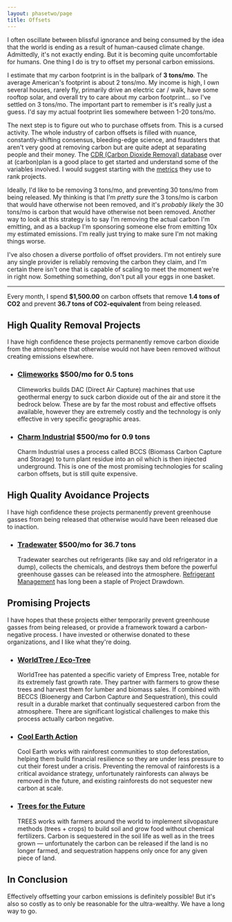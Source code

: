 ```yaml
---
layout: phasetwo/page
title: Offsets
---
```


I often oscillate between blissful ignorance and being consumed by the idea that the world is ending as a result of human-caused climate change. Admittedly, it's not exactly ending. But it is becoming quite uncomfortable for humans. One thing I do is try to offset my personal carbon emissions.

I estimate that my carbon footprint is in the ballpark of **3 tons/mo**. The average American's footprint is about 2 tons/mo. My income is high, I own several houses, rarely fly, primarily drive an electric car / walk, have some rooftop solar, and overall try to care about my carbon footprint... so I've settled on 3 tons/mo. The important part to remember is it's really just a guess. I'd say my actual footprint lies somewhere between 1-20 tons/mo.

The next step is to figure out who to purchase offsets from. This is a cursed activity. The whole industry of carbon offsets is filled with nuance, constantly-shifting consensus, bleeding-edge science, and fraudsters that aren't very good at removing carbon but are quite adept at separating people and their money. The [CDR (Carbon Dioxide Removal) database](https://carbonplan.org/research/cdr-database) over at (carbon)plan is a good place to get started and understand some of the variables involved. I would suggest starting with the [metrics](https://carbonplan.org/research/cdr-database/methods) they use to rank projects.

Ideally, I'd like to be removing 3 tons/mo, and preventing 30 tons/mo from being released. My thinking is that I'm _pretty sure_ the 3 tons/mo is carbon that would have otherwise not been removed, and it's _probably likely_ the 30 tons/mo is carbon that would have otherwise not been removed. Another way to look at this strategy is to say I'm removing the actual carbon I'm emitting, and as a backup I'm sponsoring someone else from emitting 10x my estimated emissions. I'm really just trying to make sure I'm not making things worse.

I've also chosen a diverse portfolio of offset providers. I'm not entirely sure any single provider is reliably removing the carbon they claim, and I'm certain there isn't one that is capable of scaling to meet the moment we're in right now. Something something, don't put all your eggs in one basket.

----

Every month, I spend **$1,500.00** on carbon offsets that remove **1.4 tons of CO2** and prevent **36.7 tons of CO2-equivalent** from being released.

## High Quality Removal Projects

I have high confidence these projects permanently remove carbon dioxide from the atmosphere that otherwise would not have been removed without creating emissions elsewhere.

<ul class="nonprofits">
  <li>
  <h3><a href="https://climeworks.com/invitation/Jy04DG0A">Climeworks</a> $500/mo for 0.5 tons</h3>
  <p>Climeworks builds DAC (Direct Air Capture) machines that use geothermal energy to suck carbon dioxide out of the air and store it the bedrock below. These are by far the most robust and effective offsets available, however they are extremely costly and the technology is only effective in very specific geographic areas.</p>
  </li>
  <li>
  <h3><a href="https://charmindustrial.com/">Charm Industrial</a> $500/mo for 0.9 tons</h3>
  <p>Charm Industrial uses a process called BCCS (Biomass Carbon Capture and Storage) to turn plant residue into an oil which is then injected underground. This is one of the most promising technologies for scaling carbon offsets, but is still quite expensive.</p>
  </li>
</ul>

## High Quality Avoidance Projects

I have high confidence these projects permanently prevent greenhouse gasses from being released that otherwise would have been released due to inaction.

<ul class="nonprofits">
  <li>
  <h3><a href="https://tradewater.us">Tradewater</a> $500/mo for 36.7 tons</h3>
  <p>Tradewater searches out refrigerants (like say and old refrigerator in a dump), collects the chemicals, and destroys them before the powerful greenhouse gasses can be released into the atmosphere. <a href="https://drawdown.org/solutions/refrigerant-management">Refrigerant Management</a> has long been a staple of Project Drawdown.</p>
  </li>
</ul>

## Promising Projects

I have hopes that these projects either temporarily prevent greenhouse gasses from being released, or provide a framework toward a carbon-negative process. I have invested or otherwise donated to these organizations, and I like what they're doing.

<ul class="nonprofits">
  <li>
  <h3><a href="https://www.worldtree.eco/">WorldTree / Eco-Tree</a></h3>
  <p>WorldTree has patented a specific variety of Empress Tree, notable for its extremely fast growth rate. They partner with farmers to grow these trees and harvest them for lumber and biomass sales. If combined with BECCS (Bioenergy and Carbon Capture and Sequestration), this could result in a durable market that continually sequestered carbon from the atmosphere. There are significant logistical challenges to make this process actually carbon negative.</p>
  </li>
  <li>
  <h3><a href="https://www.coolearth.org/">Cool Earth Action</a></h3>
  <p>Cool Earth works with rainforest communities to stop deforestation, helping them build financial resilience so they are under less pressure to cut their forest under a crisis. Preventing the removal of rainforests is a critical avoidance strategy, unfortunately rainforests can always be removed in the future, and existing rainforests do not sequester new carbon at scale.</p>
  </li>
  <li>
  <h3><a href="https://trees.org">Trees for the Future</a></h3>
  <p>TREES works with farmers around the world to implement silvopasture methods (trees + crops) to build soil and grow food without chemical fertilizers. Carbon is sequestered in the soil life as well as in the trees grown — unfortunately the carbon can be released if the land is no longer farmed, and sequestration happens only once for any given piece of land.</p>
  </li>
</ul>

## In Conclusion

Effectively offsetting your carbon emissions is definitely possible! But it's also so costly as to only be reasonable for the ultra-wealthy. We have a long way to go.

